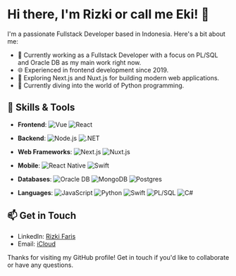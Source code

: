 # Hi there, I'm Rizki or call me Eki! 👋

I'm a passionate Fullstack Developer based in Indonesia. Here's a bit about me:

- 💼 Currently working as a Fullstack Developer with a focus on PL/SQL and Oracle DB as my main work right now.
- 🌐 Experienced in frontend development since 2019.
- 🚀 Exploring Next.js and Nuxt.js for building modern web applications.
- 🐍 Currently diving into the world of Python programming.

## 🧰 Skills & Tools

- **Frontend**:
![Vue](https://img.shields.io/badge/vue.js-darkgreen?style=for-the-badge&logo=vue.js&logoColor=lightgreen)
![React](https://img.shields.io/badge/react-%2320232a.svg?style=for-the-badge&logo=react&logoColor=%2361DAFB)
- **Backend**: ![Node.js](https://img.shields.io/badge/node.js-0f0f0f?style=for-the-badge&logo=node.js&logoColor=%23339933)
![.NET](https://img.shields.io/badge/.NET-4F2ACE?style=for-the-badge)
- **Web Frameworks**: ![Next.js](https://img.shields.io/badge/next.js-lightgray?style=for-the-badge&logo=next.js&logoColor=%23000000)
![Nuxt.js](https://img.shields.io/badge/next.js-f5f5f5?style=for-the-badge&logo=nuxt.js&logoColor=%2300DC82)

- **Mobile**: 
![React Native](https://img.shields.io/badge/react_native-darkblue?style=for-the-badge&logo=react&logoColor=%2361DAFB)
![Swift](https://img.shields.io/badge/swift-f5f5f5?style=for-the-badge&logo=swift&logoColor=%23F05138)
- **Databases**: ![Oracle DB](https://img.shields.io/badge/oracle-f5f5f5?style=for-the-badge&logo=oracle&logoColor=%23F80000)
![MongoDB](https://img.shields.io/badge/mongodb-e5e5e5?style=for-the-badge&logo=mongodb&logoColor=%2347A248)
![Postgres](https://img.shields.io/badge/postgres-%23316192.svg?style=for-the-badge&logo=postgresql&logoColor=white)
- **Languages**: ![JavaScript](https://img.shields.io/badge/javascript-%23323330.svg?style=for-the-badge&logo=javascript&logoColor=%23F7DF1E)
![Python](https://img.shields.io/badge/python-F5F5F5?style=for-the-badge&logo=PYTHON&logoColor=%233776AB)
![Swift](https://img.shields.io/badge/swift-f5f5f5?style=for-the-badge&logo=swift&logoColor=%23F05138)
![PL/SQL](https://img.shields.io/badge/PL%2FSQL-e5e5e5?style=for-the-badge)
![C#](https://img.shields.io/badge/C%23-9C4894?style=for-the-badge)

## 📫 Get in Touch

- LinkedIn: [Rizki Faris](https://www.linkedin.com/in/rizki-faris-1a23b0115/)
- Email: [iCloud](mailto:rizki.faris@gmail.com)


Thanks for visiting my GitHub profile! Get in touch if you'd like to collaborate or have any questions.
